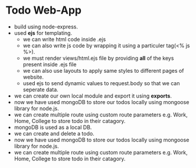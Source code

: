 # Todo Web-App

* build using node-express.
* used **ejs** for templating.
    * we can write html code inside .ejs
    * we can also write js code by wrapping
    it using a particuler tag(<% js %>).
    * we must render views/html.ejs file by providing **all** of the keys present inside .ejs file
    * we can also use layouts to apply same styles to different pages of website.
    * used ejs to send dynamic values to request.body so that we can seperate data.
* we can create our own local module and export it using **exports**.
* now we have used mongoDB to store our todos locally using mongoose library for node.js.
* we can create multiple route using custom route parameters e.g. Work, Home, College to store todo in their catagory.
* mongoDB is used as a local DB.
* we can create and delete a todo.
* now we have used mongoDB to store our todos locally using mongoose library for node.js.
* we can create multiple route using custom route parameters e.g. Work, Home, College to store todo in their catagory.
